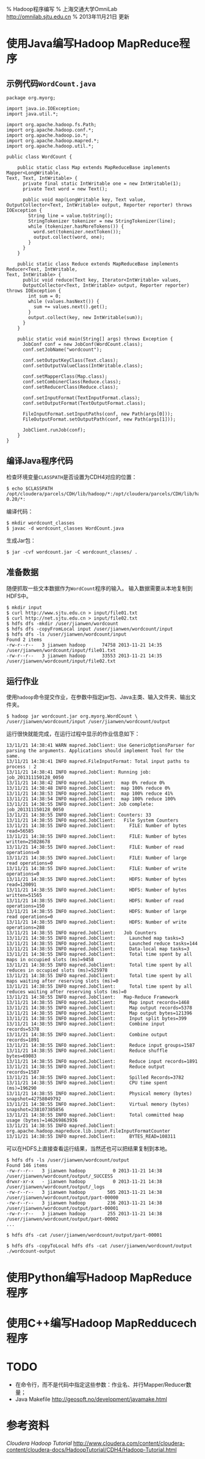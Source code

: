% Hadoop程序编写
% 上海交通大学OmniLab\
<http://omnilab.sjtu.edu.cn>
% 2013年11月21日 更新

使用Java编写Hadoop MapReduce程序
======

示例代码```WordCount.java```
------

	package org.myorg;
	
	import java.io.IOException;
	import java.util.*;
	
	import org.apache.hadoop.fs.Path;
	import org.apache.hadoop.conf.*;
	import org.apache.hadoop.io.*;
	import org.apache.hadoop.mapred.*;
	import org.apache.hadoop.util.*;
	
	public class WordCount {
	
	    public static class Map extends MapReduceBase implements Mapper<LongWritable, 
	Text, Text, IntWritable> {
	      private final static IntWritable one = new IntWritable(1);
	      private Text word = new Text();
	
	      public void map(LongWritable key, Text value, 
	OutputCollector<Text, IntWritable> output, Reporter reporter) throws IOException {
	        String line = value.toString();
	        StringTokenizer tokenizer = new StringTokenizer(line);
	        while (tokenizer.hasMoreTokens()) {
	          word.set(tokenizer.nextToken());
	          output.collect(word, one);
	        }
	      }
	    }
	
	    public static class Reduce extends MapReduceBase implements Reducer<Text, IntWritable, 
	Text, IntWritable> {
	      public void reduce(Text key, Iterator<IntWritable> values, 
	      OutputCollector<Text, IntWritable> output, Reporter reporter) throws IOException {
	        int sum = 0;
	        while (values.hasNext()) {
	          sum += values.next().get();
	        }
	        output.collect(key, new IntWritable(sum));
	      }
	    }
	
	    public static void main(String[] args) throws Exception {
	      JobConf conf = new JobConf(WordCount.class);
	      conf.setJobName("wordcount");
	
	      conf.setOutputKeyClass(Text.class);
	      conf.setOutputValueClass(IntWritable.class);
	
	      conf.setMapperClass(Map.class);
	      conf.setCombinerClass(Reduce.class);
	      conf.setReducerClass(Reduce.class);
	
	      conf.setInputFormat(TextInputFormat.class);
	      conf.setOutputFormat(TextOutputFormat.class);
	
	      FileInputFormat.setInputPaths(conf, new Path(args[0]));
	      FileOutputFormat.setOutputPath(conf, new Path(args[1]));
	
	      JobClient.runJob(conf);
	    }
	}

编译Java程序代码
------

检查环境变量```CLASSPATH```是否设置为CDH4对应的位置：

	$ echo $CLASSPATH
	/opt/cloudera/parcels/CDH/lib/hadoop/*:/opt/cloudera/parcels/CDH/lib/hadoop/client-0.20/*:

编译代码：

	$ mkdir wordcount_classes
	$ javac -d wordcount_classes WordCount.java 

生成Jar包：

	$ jar -cvf wordcount.jar -C wordcount_classes/ .

准备数据
------
	
随便抓取一些文本数据作为```WordCount```程序的输入。
输入数据需要从本地复制到HDFS中。

	$ mkdir input
	$ curl http://www.sjtu.edu.cn > input/file01.txt
	$ curl http://net.sjtu.edu.cn > input/file02.txt
	$ hdfs dfs -mkdir /user/jianwen/wordcount
	$ hdfs dfs -copyFromLocal input /user/jianwen/wordcount/input
	$ hdfs dfs -ls /user/jianwen/wordcount/input
	Found 2 items
	-rw-r--r--   3 jianwen hadoop      74758 2013-11-21 14:35 /user/jianwen/wordcount/input/file01.txt
	-rw-r--r--   3 jianwen hadoop      33553 2013-11-21 14:35 /user/jianwen/wordcount/input/file02.txt

运行作业
------

使用```hadoop```命令提交作业，在参数中指定jar包、Java主类、输入文件夹、输出文件夹。

	$ hadoop jar wordcount.jar org.myorg.WordCount \
	/user/jianwen/wordcount/input /user/jianwen/wordcount/output
	
运行很快就能完成，在运行过程中显示的作业信息如下：

	13/11/21 14:38:41 WARN mapred.JobClient: Use GenericOptionsParser for parsing the arguments. Applications should implement Tool for the same.
	13/11/21 14:38:41 INFO mapred.FileInputFormat: Total input paths to process : 2
	13/11/21 14:38:41 INFO mapred.JobClient: Running job: job_201311150128_0050
	13/11/21 14:38:42 INFO mapred.JobClient:  map 0% reduce 0%
	13/11/21 14:38:48 INFO mapred.JobClient:  map 100% reduce 0%
	13/11/21 14:38:53 INFO mapred.JobClient:  map 100% reduce 41%
	13/11/21 14:38:54 INFO mapred.JobClient:  map 100% reduce 100%
	13/11/21 14:38:55 INFO mapred.JobClient: Job complete: job_201311150128_0050
	13/11/21 14:38:55 INFO mapred.JobClient: Counters: 33
	13/11/21 14:38:55 INFO mapred.JobClient:   File System Counters
	13/11/21 14:38:55 INFO mapred.JobClient:     FILE: Number of bytes read=56585
	13/11/21 14:38:55 INFO mapred.JobClient:     FILE: Number of bytes written=25028678
	13/11/21 14:38:55 INFO mapred.JobClient:     FILE: Number of read operations=0
	13/11/21 14:38:55 INFO mapred.JobClient:     FILE: Number of large read operations=0
	13/11/21 14:38:55 INFO mapred.JobClient:     FILE: Number of write operations=0
	13/11/21 14:38:55 INFO mapred.JobClient:     HDFS: Number of bytes read=120091
	13/11/21 14:38:55 INFO mapred.JobClient:     HDFS: Number of bytes written=51565
	13/11/21 14:38:55 INFO mapred.JobClient:     HDFS: Number of read operations=150
	13/11/21 14:38:55 INFO mapred.JobClient:     HDFS: Number of large read operations=0
	13/11/21 14:38:55 INFO mapred.JobClient:     HDFS: Number of write operations=288
	13/11/21 14:38:55 INFO mapred.JobClient:   Job Counters 
	13/11/21 14:38:55 INFO mapred.JobClient:     Launched map tasks=3
	13/11/21 14:38:55 INFO mapred.JobClient:     Launched reduce tasks=144
	13/11/21 14:38:55 INFO mapred.JobClient:     Data-local map tasks=3
	13/11/21 14:38:55 INFO mapred.JobClient:     Total time spent by all maps in occupied slots (ms)=9458
	13/11/21 14:38:55 INFO mapred.JobClient:     Total time spent by all reduces in occupied slots (ms)=525978
	13/11/21 14:38:55 INFO mapred.JobClient:     Total time spent by all maps waiting after reserving slots (ms)=0
	13/11/21 14:38:55 INFO mapred.JobClient:     Total time spent by all reduces waiting after reserving slots (ms)=0
	13/11/21 14:38:55 INFO mapred.JobClient:   Map-Reduce Framework
	13/11/21 14:38:55 INFO mapred.JobClient:     Map input records=1468
	13/11/21 14:38:55 INFO mapred.JobClient:     Map output records=5378
	13/11/21 14:38:55 INFO mapred.JobClient:     Map output bytes=121396
	13/11/21 14:38:55 INFO mapred.JobClient:     Input split bytes=399
	13/11/21 14:38:55 INFO mapred.JobClient:     Combine input records=5378
	13/11/21 14:38:55 INFO mapred.JobClient:     Combine output records=1891
	13/11/21 14:38:55 INFO mapred.JobClient:     Reduce input groups=1587
	13/11/21 14:38:55 INFO mapred.JobClient:     Reduce shuffle bytes=69083
	13/11/21 14:38:55 INFO mapred.JobClient:     Reduce input records=1891
	13/11/21 14:38:55 INFO mapred.JobClient:     Reduce output records=1587
	13/11/21 14:38:55 INFO mapred.JobClient:     Spilled Records=3782
	13/11/21 14:38:55 INFO mapred.JobClient:     CPU time spent (ms)=196290
	13/11/21 14:38:55 INFO mapred.JobClient:     Physical memory (bytes) snapshot=42758049792
	13/11/21 14:38:55 INFO mapred.JobClient:     Virtual memory (bytes) snapshot=238107385856
	13/11/21 14:38:55 INFO mapred.JobClient:     Total committed heap usage (bytes)=146269863936
	13/11/21 14:38:55 INFO mapred.JobClient:   org.apache.hadoop.mapreduce.lib.input.FileInputFormatCounter
	13/11/21 14:38:55 INFO mapred.JobClient:     BYTES_READ=108311

可以在HDFS上直接查看运行结果，当然还也可以把结果复制到本地。 
	
	$ hdfs dfs -ls /user/jianwen/wordcount/output
	Found 146 items
	-rw-r--r--   3 jianwen hadoop          0 2013-11-21 14:38 /user/jianwen/wordcount/output/_SUCCESS
	drwxr-xr-x   - jianwen hadoop          0 2013-11-21 14:38 /user/jianwen/wordcount/output/_logs
	-rw-r--r--   3 jianwen hadoop        505 2013-11-21 14:38 /user/jianwen/wordcount/output/part-00000
	-rw-r--r--   3 jianwen hadoop        236 2013-11-21 14:38 /user/jianwen/wordcount/output/part-00001
	-rw-r--r--   3 jianwen hadoop        255 2013-11-21 14:38 /user/jianwen/wordcount/output/part-00002
	...
	
	$ hdfs dfs -cat /user/jianwen/wordcount/output/part-00001
	
	$ hdfs dfs -copyToLocal hdfs dfs -cat /user/jianwen/wordcount/output ./wordcount-output

使用Python编写Hadoop MapReduce程序
======

使用C++编写Hadoop MapRedducech程序
======

TODO
======
* 在命令行，而不是代码中指定这些参数：作业名、并行Mapper/Reducer数量；
* Java Makefile <http://geosoft.no/development/javamake.html>

参考资料
======

*Cloudera Hadoop Tutorial* <http://www.cloudera.com/content/cloudera-content/cloudera-docs/HadoopTutorial/CDH4/Hadoop-Tutorial.html>
